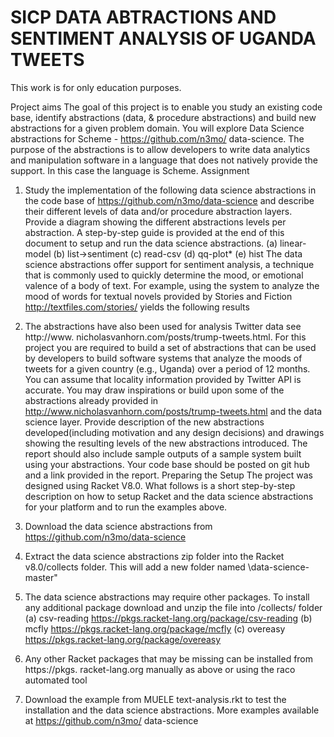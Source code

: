 # SICP DATA ABTRACTIONS AND SENTIMENT ANALYSIS OF UGANDA TWEETS
This work is for only education purposes. 

Project aims
The goal of this project is to enable you study an existing code base, identify abstractions (data, & procedure abstractions) and build new abstractions for a given problem domain. You will explore Data Science abstractions for Scheme - https://github.com/n3mo/
data-science. The purpose of the abstractions is to allow developers to write data analytics
and manipulation software in a language that does not natively provide the support. In this
case the language is Scheme.
Assignment
1. Study the implementation of the following data science abstractions in the code base of
https://github.com/n3mo/data-science and describe their different levels of data
and/or procedure abstraction layers. Provide a diagram showing the different abstractions levels per abstraction. A step-by-step guide is provided at the end of this
document to setup and run the data science abstractions.
(a) linear-model
(b) list->sentiment
(c) read-csv
(d) qq-plot*
(e) hist
The data science abstractions offer support for sentiment analysis, a technique that is
commonly used to quickly determine the mood, or emotional valence of a body of text.
For example, using the system to analyze the mood of words for textual novels provided
by Stories and Fiction http://textfiles.com/stories/ yields the following results

2. The abstractions have also been used for analysis Twitter data see http://www.
nicholasvanhorn.com/posts/trump-tweets.html. For this project you are required
to build a set of abstractions that can be used by developers to build software systems
that analyze the moods of tweets for a given country (e.g., Uganda) over a period
of 12 months. You can assume that locality information provided by Twitter API is
accurate. You may draw inspirations or build upon some of the abstractions already
provided in
http://www.nicholasvanhorn.com/posts/trump-tweets.html
and the data science layer. Provide description of the new abstractions developed(including motivation and any design decisions) and drawings showing the resulting
levels of the new abstractions introduced. The report should also include sample
outputs of a sample system built using your abstractions. Your code base should
be posted on git hub and a link provided in the report.
Preparing the Setup
The project was designed using Racket V8.0. What follows is a short step-by-step description
on how to setup Racket and the data science abstractions for your platform and to run the
examples above.
1. Download the data science abstractions from https://github.com/n3mo/data-science
2. Extract the data science abstractions zip folder into the Racket v8.0/collects folder.
This will add a new folder named \data-science-master"
3. The data science abstractions may require other packages. To install any additional
package download and unzip the file into /collects/ folder
(a) csv-reading https://pkgs.racket-lang.org/package/csv-reading
(b) mcfly https://pkgs.racket-lang.org/package/mcfly
(c) overeasy https://pkgs.racket-lang.org/package/overeasy
4. Any other Racket packages that may be missing can be installed from https://pkgs.
racket-lang.org manually as above or using the raco automated tool
5. Download the example from MUELE text-analysis.rkt to test the installation and
the data science abstractions. More examples available at https://github.com/n3mo/
data-science
